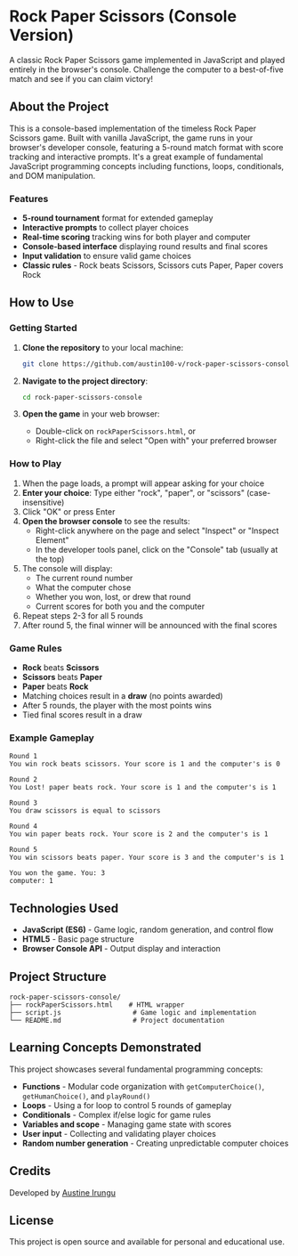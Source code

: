 # Rock Paper Scissors (Console Version)

A classic Rock Paper Scissors game implemented in JavaScript and played entirely in the browser's console. Challenge the computer to a best-of-five match and see if you can claim victory!

## About the Project

This is a console-based implementation of the timeless Rock Paper Scissors game. Built with vanilla JavaScript, the game runs in your browser's developer console, featuring a 5-round match format with score tracking and interactive prompts. It's a great example of fundamental JavaScript programming concepts including functions, loops, conditionals, and DOM manipulation.

### Features

- **5-round tournament** format for extended gameplay
- **Interactive prompts** to collect player choices
- **Real-time scoring** tracking wins for both player and computer
- **Console-based interface** displaying round results and final scores
- **Input validation** to ensure valid game choices
- **Classic rules** - Rock beats Scissors, Scissors cuts Paper, Paper covers Rock

## How to Use

### Getting Started

1. **Clone the repository** to your local machine:
   ```bash
   git clone https://github.com/austin100-v/rock-paper-scissors-console.git
   ```

2. **Navigate to the project directory**:
   ```bash
   cd rock-paper-scissors-console
   ```

3. **Open the game** in your web browser:
   - Double-click on `rockPaperScissors.html`, or
   - Right-click the file and select "Open with" your preferred browser

### How to Play

1. When the page loads, a prompt will appear asking for your choice
2. **Enter your choice**: Type either "rock", "paper", or "scissors" (case-insensitive)
3. Click "OK" or press Enter
4. **Open the browser console** to see the results:
   - Right-click anywhere on the page and select "Inspect" or "Inspect Element"
   - In the developer tools panel, click on the "Console" tab (usually at the top)
5. The console will display:
   - The current round number
   - What the computer chose
   - Whether you won, lost, or drew that round
   - Current scores for both you and the computer
6. Repeat steps 2-3 for all 5 rounds
7. After round 5, the final winner will be announced with the final scores

### Game Rules

- **Rock** beats **Scissors**
- **Scissors** beats **Paper**
- **Paper** beats **Rock**
- Matching choices result in a **draw** (no points awarded)
- After 5 rounds, the player with the most points wins
- Tied final scores result in a draw

### Example Gameplay

```
Round 1
You win rock beats scissors. Your score is 1 and the computer's is 0

Round 2
You Lost! paper beats rock. Your score is 1 and the computer's is 1

Round 3
You draw scissors is equal to scissors

Round 4
You win paper beats rock. Your score is 2 and the computer's is 1

Round 5
You win scissors beats paper. Your score is 3 and the computer's is 1

You won the game. You: 3
computer: 1
```

## Technologies Used

- **JavaScript (ES6)** - Game logic, random generation, and control flow
- **HTML5** - Basic page structure
- **Browser Console API** - Output display and interaction

## Project Structure

```
rock-paper-scissors-console/
├── rockPaperScissors.html    # HTML wrapper
├── script.js                  # Game logic and implementation
└── README.md                  # Project documentation
```

## Learning Concepts Demonstrated

This project showcases several fundamental programming concepts:
- **Functions** - Modular code organization with `getComputerChoice()`, `getHumanChoice()`, and `playRound()`
- **Loops** - Using a for loop to control 5 rounds of gameplay
- **Conditionals** - Complex if/else logic for game rules
- **Variables and scope** - Managing game state with scores
- **User input** - Collecting and validating player choices
- **Random number generation** - Creating unpredictable computer choices

## Credits

Developed by [Austine Irungu](https://github.com/austin100-v/)

## License

This project is open source and available for personal and educational use.